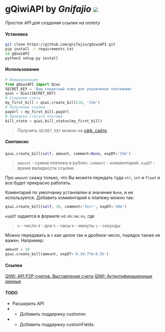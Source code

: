 # gQiwiAPI by _Gnifajio_   ![](https://badgen.net/badge/release/v1.0/grey)

_Простое API для создания ссылки на оплату_

#### Установка



```sh
git clone https://github.com/gnifajio/gQiwiAPI.git
pip install -r requirements.txt
cd gQiwiAPI
python3 setup.py install
```

#### Использование



```python
# Инициализация
from gQiwiAPI import Qiwi
SECRET_KEY = 'Ваш секретный ключ для управления платежами'
qiwi = Qiwi(SECRET_KEY)
# Создание счета
my_first_bill = qiwi.create_bill(10, '15m')
# Получение ссылки
payUrl = my_first_bill.payUrl
# Проверка статуса платежа
bill_state = qiwi.bill_status(my_first_bill)
```

> Получить `SECRET_KEY` можно на [офф. сайте](https://qiwi.com/p2p-admin/transfers/api).

##### Синтаксис



```python
qiwi.create_bill(self, amount, comment=None, expDT='15m')
```

> `amount` - сумма платежа в рублях.
> `comment` - комментарий.
> `expDT` - время валидности ссылки.

Про `amount` скажу только, что Вы можете передать туда `str`, `int` и `float` и все будет прекрасно работать.

Коментарий по умолчаниу установлен в значение `None`, и не используется.
Добавить комментарий к платежу можно так:
``` python
qiwi.create_bill(self, 10, comment='Тест', expDT='30m')
```

`expDT` задается в формате `nd:nh:nm:ns`, где

> `n` - число
> `d` - дни
> `h` - часы
> `m` - минуты
> `s` - секунды

Можно передавать в `n` как целое так и дробное число, порядок также не важен.
Например:
```python
amount = 10
qiwi.create_bill(amount, expDT='0.3d:77m:0.5h')
```

#### Ссылки

[QIWI: API P2P-счетов. Выставление счета](https://developer.qiwi.com/ru/p2p-payments/?shell#create)
[QIWI: Аутентификационные данные](https://qiwi.com/p2p-admin/transfers/api)

#### TODO

- Расширить API
- - Добавить поддержку customer.
- - Добавить поддержку customFields.
